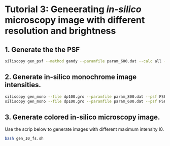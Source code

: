 # Tutorial 3: Geneerating *in-silico* microscopy image with different resolution and brightness

## 1. Generate the the PSF
```bash
siliscopy gen_psf --method gandy --paramfile param_600.dat --calc all --output PSF_gandy --multiprocess
```

## 2. Generate in-silico monochrome image intensities.
```bash
siliscopy gen_mono --file dp100.gro --paramfile param_800.dat --psf PSF_gandy --output img100
siliscopy gen_mono --file dp100.gro --paramfile param_600.dat --psf PSF_gandy --output img100
```
## 3. Generate colored in-silico microscopy image.

Use the scrip below to generate images with different maximum intensity I0. 
```bash
bash gen_I0_fs.sh
```


